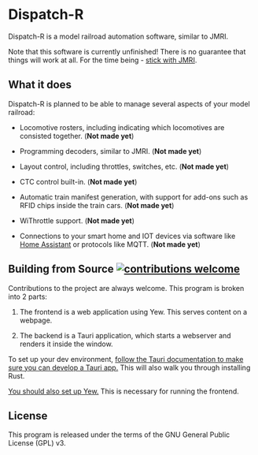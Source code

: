 # Dispatch-R

Dispatch-R is a model railroad automation software, similar to JMRI.

Note that this software is currently unfinished! There is no guarantee that things will work at all. For the time being - [stick with JMRI](https://www.jmri.org/).

## What it does

Dispatch-R is planned to be able to manage several aspects of your model railroad:

* Locomotive rosters, including indicating which locomotives are consisted together. (**Not made yet**)

* Programming decoders, similar to JMRI. (**Not made yet**)

* Layout control, including throttles, switches, etc. (**Not made yet**)

* CTC control built-in. (**Not made yet**)

* Automatic train manifest generation, with support for add-ons such as RFID chips inside the train cars. (**Not made yet**)

* WiThrottle support. (**Not made yet**)

* Connections to your smart home and IOT devices via software like [Home Assistant](https://www.home-assistant.io/) or protocols like MQTT. (**Not made yet**)

## Building from Source [![contributions welcome](https://img.shields.io/badge/contributions-welcome-brightgreen.svg?style=flat)](https://github.com/Jay2645/dispatch-r/issues)

Contributions to the project are always welcome. This program is broken into 2 parts:

1. The frontend is a web application using Yew. This serves content on a webpage.

2. The backend is a Tauri application, which starts a webserver and renders it inside the window.

To set up your dev environment, [follow the Tauri documentation to make sure you can develop a Tauri app.](https://tauri.app/v1/guides/getting-started/prerequisites) This will also walk you through installing Rust.

[You should also set up Yew.](https://yew.rs/docs/getting-started/introduction) This is necessary for running the frontend.

## License

This program is released under the terms of the GNU General Public License (GPL) v3.

